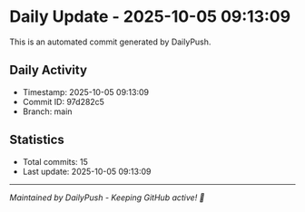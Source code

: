 # Daily Update - 2025-10-05 09:13:09

This is an automated commit generated by DailyPush.

## Daily Activity
- Timestamp: 2025-10-05 09:13:09
- Commit ID: 97d282c5
- Branch: main

## Statistics
- Total commits: 15
- Last update: 2025-10-05 09:13:09

---
*Maintained by DailyPush - Keeping GitHub active! 🚀*
